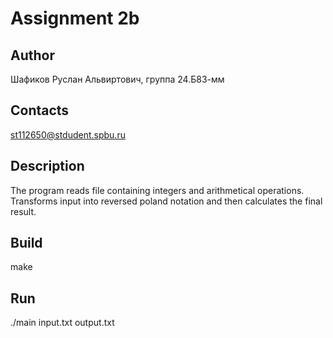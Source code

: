 # Assignment 2b
## Author
Шафиков Руслан Альвиртович, группа 24.Б83-мм
## Contacts
st112650@stdudent.spbu.ru
## Description
The program reads file containing integers and arithmetical operations.
Transforms input into reversed poland notation and then calculates
 the final result.
## Build
make
## Run 
./main input.txt output.txt

